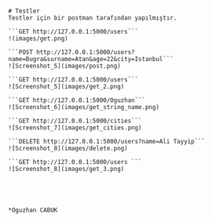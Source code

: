 ```

# Testler
Testler için bir postman tarafından yapılmıştır.

```GET http://127.0.0.1:5000/users```
!(images/get.png)

```POST http://127.0.0.1:5000/users?name=Bugra&surname=Atan&age=22&city=Istanbul```
![Screenshot_5](images/post.png)

```GET http://127.0.0.1:5000/users```
![Screenshot_5](images/get_2.png)

```GET http://127.0.0.1:5000/Oguzhan```
![Screenshot_6](images/get_string_name.png)

```GET http://127.0.0.1:5000/cities```
![Screenshot_7](images/get_cities.png)

```DELETE http://127.0.0.1:5000/users?name=Ali Tayyip```
![Screenshot_8](images/delete.png)

```GET http://127.0.0.1:5000/users ```
![Screenshot_8](images/get_3.png)





*Oguzhan CABUK
